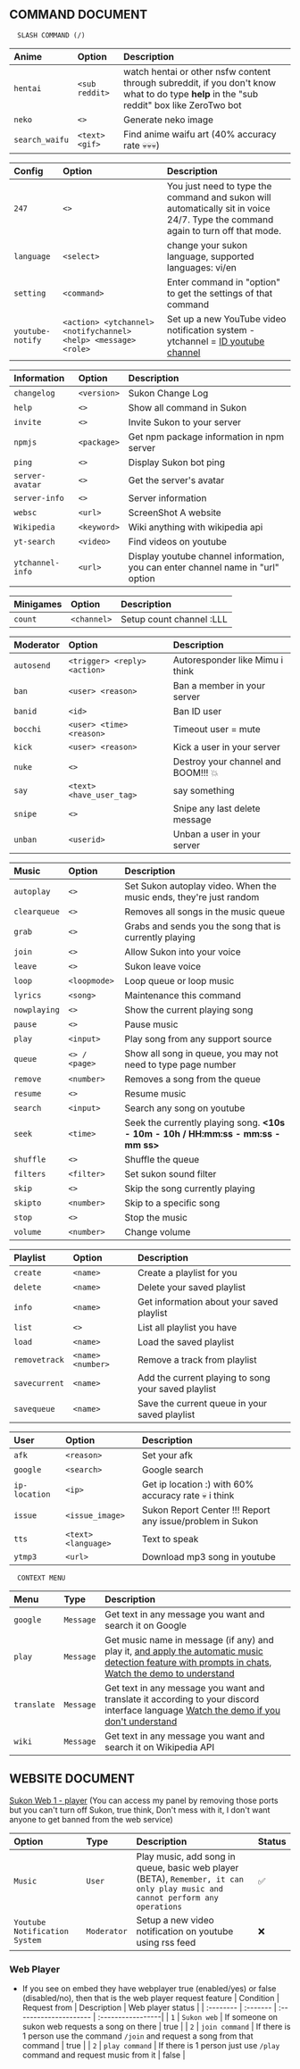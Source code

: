 

## COMMAND DOCUMENT

```http
  SLASH COMMAND (/)
```


| Anime | Option         | Description                |
| :-------- | :------- | :------------------------- |
| `hentai` | `<sub reddit>` | watch hentai or other nsfw content through subreddit, if you don't know what to do type **help** in the "sub reddit" box like ZeroTwo bot |
| `neko` | `<>` | Generate neko image |
| `search_waifu` | `<text> <gif>` | Find anime waifu art (40% accuracy rate 💀💀💀) |


| Config | Option     | Description                       |
| :-------- | :------- | :-------------------------------- |
| `247`      | `<>` | You just need to type the command and sukon will automatically sit in voice 24/7. Type the command again to turn off that mode. |
| `language` | `<select>` | change your sukon language, supported languages: vi/en |
| `setting` | `<command>` | Enter command in "option" to get the settings of that command |
| `youtube-notify` | `<action> <ytchannel> <notifychannel> <help> <message> <role>` | Set up a new YouTube video notification system - ytchannel = [ID youtube channel](https://github.com/Fubuki-World0510/sukon-change-log/blob/main/how-to-get-youtube-channel-id.md) |

| Information | Option     | Description                       |
| :-------- | :------- | :-------------------------------- |
| `changelog` | `<version>` | Sukon Change Log |
| `help` | `<>` | Show all command in Sukon |
| `invite` | `<>` | Invite Sukon to your server |
| `npmjs` | `<package>` | Get npm package information in npm server |
| `ping` | `<>` | Display Sukon bot ping |
| `server-avatar` | `<>` | Get the server's avatar |
| `server-info` | `<>` | Server information |
| `websc` | `<url>` | ScreenShot A website |
| `Wikipedia` | `<keyword>` | Wiki anything with wikipedia api |
| `yt-search` | `<video>` | Find videos on youtube |
| `ytchannel-info` | `<url>` | Display youtube channel information, you can enter channel name in "url" option |

| Minigames | Option     | Description                       |
| :-------- | :------- | :-------------------------------- |
| `count` | `<channel>` | Setup count channel :LLL |

| Moderator | Option     | Description                       |
| :-------- | :------- | :-------------------------------- |
| `autosend` | `<trigger> <reply> <action>` | Autoresponder like Mimu i think |
| `ban` | `<user> <reason>` | Ban a member in your server|
| `banid` | `<id>` | Ban ID user|
| `bocchi` | `<user> <time> <reason>` | Timeout user = mute |
| `kick` | `<user> <reason>` | Kick a user in your server |
| `nuke` | `<>` | Destroy your channel and BOOM!!! 💥 |
| `say` | `<text> <have_user_tag>` | say something |
| `snipe` | `<>` | Snipe any last delete message |
| `unban` | `<userid>` | Unban a user in your server |

| Music | Option     | Description                       |
| :-------- | :------- | :-------------------------------- |
| `autoplay` | `<>` | Set Sukon autoplay video. When the music ends, they're just random |
| `clearqueue` | `<>` | Removes all songs in the music queue |
| `grab` | `<>` | Grabs and sends you the song that is currently playing |
| `join` | `<>` | Allow Sukon into your voice |
| `leave` | `<>` | Sukon leave voice |
| `loop` | `<loopmode>` | Loop queue or loop music |
| `lyrics` | `<song>` | Maintenance this command |
| `nowplaying` | `<>` | Show the current playing song |
| `pause` | `<>` | Pause music |
| `play` | `<input>` | Play song from any support source |
| `queue` | `<> / <page>` | Show all song in queue, you may not need to type page number |
| `remove` | `<number>` | Removes a song from the queue |
| `resume` | `<>` | Resume music |
| `search` | `<input>` | Search any song on youtube |
| `seek` | `<time>` | Seek the currently playing song. **<10s - 10m - 10h / HH:mm:ss - mm:ss - mm ss>** |
| `shuffle` | `<>` | Shuffle the queue |
| `filters` | `<filter>` | Set sukon sound filter |
| `skip` | `<>` | Skip the song currently playing |
| `skipto` | `<number>` | Skip to a specific song |
| `stop` | `<>` | Stop the music |
| `volume` | `<number>` | Change volume |

| Playlist | Option     | Description                       |
| :-------- | :------- | :-------------------------------- |
| `create` | `<name>` | Create a playlist for you |
| `delete` | `<name>` | Delete your saved playlist |
| `info` | `<name>` | Get information about your saved playlist |
| `list` | `<>` | List all playlist you have |
| `load` | `<name>` | Load the saved playlist |
| `removetrack` | `<name> <number>` | Remove a track from playlist |
| `savecurrent` | `<name>` | Add the current playing to song your saved playlist |
| `savequeue` | `<name>` | Save the current queue in your saved playlist |

| User | Option     | Description                       |
| :-------- | :------- | :-------------------------------- |
| `afk` | `<reason>` | Set your afk |
| `google` | `<search>` | Google search |
| `ip-location` | `<ip>` | Get ip location :) with 60% accuracy rate 💀 i think |
| `issue` | `<issue_image>` | Sukon Report Center !!! Report any issue/problem in Sukon |
| `tts` | `<text> <language>` | Text to speak |
| `ytmp3` | `<url>` | Download mp3 song in youtube |

```http
  CONTEXT MENU
```

| Menu | Type     | Description                       |
| :-------- | :------- | :-------------------------------- |
| `google` | `Message` | Get text in any message you want and search it on Google |
| `play` | `Message` | Get music name in message (if any) and play it, [and apply the automatic music detection feature with prompts in chats, Watch the demo to understand](https://github.com/Fubuki-World0510/sukon-change-log/blob/main/demo-music-detect.md) |
| `translate` | `Message` | Get text in any message you want and translate it according to your discord interface language [Watch the demo if you don't understand](https://github.com/Fubuki-World0510/sukon-change-log/blob/main/demo-translate.md) |
| `wiki` | `Message` | Get text in any message you want and search it on Wikipedia API |

## WEBSITE DOCUMENT
[Sukon Web 1 - player](http://sukondiscord.ddns.net:8000/) (You can access my panel by removing those ports but you can't turn off Sukon, true think, Don't mess with it, I don't want anyone to get banned from the web service)

| Option | Type     | Description               | Status |
| :-------- | :------- | :--------------------- | :-----------------|
| `Music` | `User` | Play music, add song in queue, basic web player (BETA), `Remember, it can only play music and cannot perform any operations` | ✅ |
| `Youtube Notification System` | `Moderator` | Setup a new video notification on youtube using rss feed | ❌ |

### Web Player
- If you see on embed they have webplayer true (enabled/yes) or false (disabled/no), then that is the web player request feature
| Condition | Request from     | Description               | Web player status |
| :-------- | :------- | :--------------------- | :-----------------|
| `1` | `Sukon web` | If someone on sukon web requests a song on there | true |
| `2` | `join command` | If there is 1 person use the command `/join` and request a song from that command | true | 
| `2` | `play command` | If there is 1 person just use `/play` command and request music from it | false |
